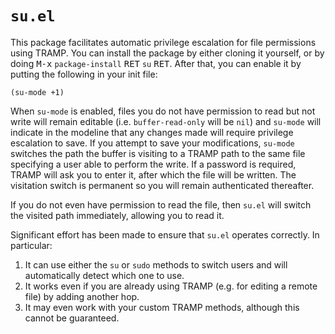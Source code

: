 # `su.el`

This package facilitates automatic privilege escalation for file permissions using TRAMP.
You can install the package by either cloning it yourself, or by doing <kbd>M-x</kbd> `package-install` <kbd>RET</kbd> `su` <kbd>RET</kbd>.
After that, you can enable it by putting the following in your init file:

```emacs
(su-mode +1)
```

When `su-mode` is enabled, files you do not have permission to read but not write will remain editable (i.e. `buffer-read-only`  will be `nil`) and `su-mode` will indicate in the modeline that any changes made will require privilege escalation to save.
If you attempt to save your modifications, `su-mode` switches the path the buffer is visiting to a TRAMP path to the same file specifying a user able to perform the write.
If a password is required, TRAMP will ask you to enter it, after which the file will be written.
The visitation switch is permanent so you will remain authenticated thereafter.

If you do not even have permission to read the file, then `su.el` will switch the visited path immediately, allowing you to read it.

Significant effort has been made to ensure that `su.el` operates correctly. 
In particular:

1. It can use either the `su` or `sudo` methods to switch users and will automatically detect which one to use.
2. It works even if you are already using TRAMP (e.g. for editing a remote file) by adding another hop.
3. It may even work with your custom TRAMP methods, although this cannot be guaranteed.
